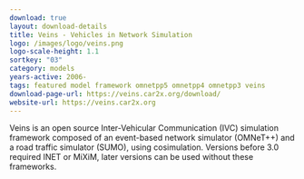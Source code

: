 ```yaml
---
download: true
layout: download-details
title: Veins - Vehicles in Network Simulation
logo: /images/logo/veins.png
logo-scale-height: 1.1
sortkey: "03"
category: models
years-active: 2006-
tags: featured model framework omnetpp5 omnetpp4 omnetpp3 veins
download-page-url: https://veins.car2x.org/download/
website-url: https://veins.car2x.org
---
```


Veins is an open source Inter-Vehicular Communication (IVC) simulation framework
composed of an event-based network simulator (OMNeT++) and a road traffic
simulator (SUMO), using cosimulation. Versions before 3.0 required INET or MiXiM,
later versions can be used without these frameworks.
